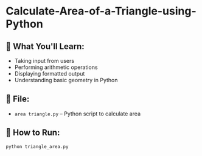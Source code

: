 # Calculate-Area-of-a-Triangle-using-Python

## 📌 What You'll Learn:
- Taking input from users
- Performing arithmetic operations
- Displaying formatted output
- Understanding basic geometry in Python

## 📂 File:
- `area triangle.py` – Python script to calculate area

## 🚀 How to Run:
```bash
python triangle_area.py

